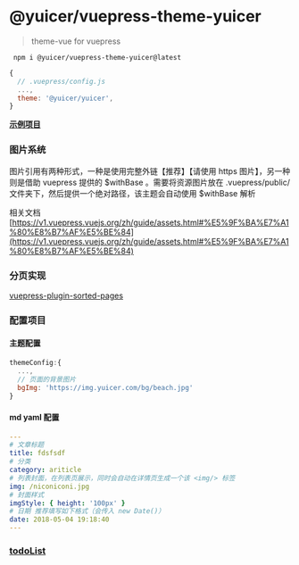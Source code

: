 # @yuicer/vuepress-theme-yuicer

> theme-vue for vuepress

```shell
 npm i @yuicer/vuepress-theme-yuicer@latest
```

```js
{
  // .vuepress/config.js
  ...,
  theme: '@yuicer/yuicer',
}
```

**[示例项目](https://blog.yuicer.com/)**

### 图片系统

图片引用有两种形式，一种是使用完整外链【推荐】【请使用 https 图片】，另一种则是借助 vuepress 提供的 $withBase 。需要将资源图片放在 .vuepress/public/ 文件夹下，然后提供一个绝对路径，该主题会自动使用 $withBase 解析

相关文档 [https://v1.vuepress.vuejs.org/zh/guide/assets.html#%E5%9F%BA%E7%A1%80%E8%B7%AF%E5%BE%84](https://v1.vuepress.vuejs.org/zh/guide/assets.html#%E5%9F%BA%E7%A1%80%E8%B7%AF%E5%BE%84)

### 分页实现
[vuepress-plugin-sorted-pages](../vuepress-plugin-sorted-pages/README.md)


### 配置项目

#### 主题配置

```js
themeConfig:{
  ...,
  // 页面的背景图片
  bgImg: 'https://img.yuicer.com/bg/beach.jpg'
}
```

#### md yaml 配置

```yaml
---
# 文章标题
title: fdsfsdf
# 分类
category: ariticle
# 列表封面，在列表页展示，同时会自动在详情页生成一个该 <img/> 标签
img: /niconiconi.jpg
# 封面样式
imgStyle: { height: '100px' }
# 日期 推荐填写如下格式（会传入 new Date()）
date: 2018-05-04 19:18:40
---

```

### [todoList](./TODO.md)
